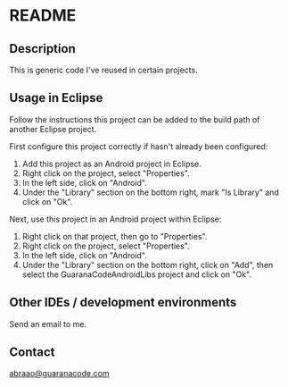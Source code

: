 # README

## Description
This is generic code I've reused in certain projects.

## Usage in Eclipse
Follow the instructions this project can be added to the build path of another Eclipse project.

First configure this project correctly if hasn't already been configured:
1. Add this project as an Android project in Eclipse.
2. Right click on the project, select "Properties".
3. In the left side, click on "Android".
4. Under the "Library" section on the bottom right, mark "Is Library" and click on "Ok".

Next, use this project in an Android project within Eclipse:
1. Right click on that project, then go to "Properties".
2. Right click on the project, select "Properties".
3. In the left side, click on "Android".
4. Under the "Library" section on the bottom right, click on "Add", then select the GuaranaCodeAndroidLibs project and click on "Ok".

## Other IDEs / development environments
Send an email to me.

## Contact
abraao@guaranacode.com